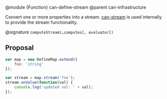 @module {Function} can-define-stream
@parent can-infrastructure

Convert one or more properties into a stream. [can-stream](https://github.com/canjs/can-stream) is used internally
to provide the stream functionality.

@signature `computeStream(…computes[, evaluator])`


## Proposal
```js
var map = new DefineMap.extend({
    foo: 'string'
});

var stream = map.stream('foo');
stream.onValue(function(val) {
    console.log('updated val: ' + val);
});
```
